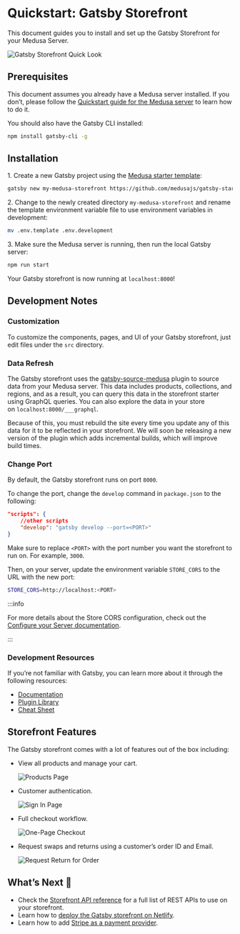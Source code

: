 # Quickstart: Gatsby Storefront

This document guides you to install and set up the Gatsby Storefront for your Medusa Server.

![Gatsby Storefront Quick Look](https://i.imgur.com/LcAsi8r.gif)

## Prerequisites

This document assumes you already have a Medusa server installed. If you don’t, please follow the [Quickstart guide for the Medusa server](../quickstart/quick-start.md) to learn how to do it.

You should also have the Gatsby CLI installed:

```bash npm2yarn
npm install gatsby-cli -g
```

## Installation

1\. Create a new Gatsby project using the [Medusa starter template](https://github.com/medusajs/gatsby-starter-medusa):

```bash
gatsby new my-medusa-storefront https://github.com/medusajs/gatsby-starter-medusa
```

2\. Change to the newly created directory `my-medusa-storefront` and rename the template environment variable file to use environment variables in development:

```bash
mv .env.template .env.development
```

3\. Make sure the Medusa server is running, then run the local Gatsby server:

```bash npm2yarn
npm run start
```

Your Gatsby storefront is now running at `localhost:8000`!

## Development Notes

### Customization

To customize the components, pages, and UI of your Gatsby storefront, just edit files under the `src` directory.

### Data Refresh

The Gatsby storefront uses the [gatsby-source-medusa](https://github.com/medusajs/medusa/tree/master/packages/gatsby-source-medusa) plugin to source data from your Medusa server. This data includes products, collections, and regions, and as a result, you can query this data in the storefront starter using GraphQL queries. You can also explore the data in your store on `localhost:8000/___graphql`.

Because of this, you must rebuild the site every time you update any of this data for it to be reflected in your storefront. We will soon be releasing a new version of the plugin which adds incremental builds, which will improve build times.

### Change Port

By default, the Gatsby storefront runs on port `8000`.

To change the port, change the `develop` command in `package.json` to the following:

```json
"scripts": {
    //other scripts
    "develop": "gatsby develop --port=<PORT>"
}
```

Make sure to replace `<PORT>` with the port number you want the storefront to run on. For example, `3000`.

Then, on your server, update the environment variable `STORE_CORS` to the URL with the new port:

```bash
STORE_CORS=http://localhost:<PORT>
```

:::info

For more details about the Store CORS configuration, check out the [Configure your Server documentation](../usage/configurations.md#storefront-cors).

:::

### Development Resources

If you’re not familiar with Gatsby, you can learn more about it through the following resources:

- [Documentation](https://www.gatsbyjs.com/docs)
- [Plugin Library](https://www.gatsbyjs.com/plugins/)
- [Cheat Sheet](https://www.gatsbyjs.com/docs/cheat-sheet/)

## Storefront Features

The Gatsby storefront comes with a lot of features out of the box including:

- View all products and manage your cart.

    ![Products Page](https://i.imgur.com/P0Mpvxh.png)
- Customer authentication.

    ![Sign In Page](https://i.imgur.com/0sVcZeS.png)
- Full checkout workflow.

    ![One-Page Checkout](https://i.imgur.com/5wSs3yZ.png)
- Request swaps and returns using a customer’s order ID and Email.

    ![Request Return for Order](https://i.imgur.com/mAChp3f.png)

## What’s Next 🚀

- Check the [Storefront API reference](https://docs.medusajs.com/api/store/auth) for a full list of REST APIs to use on your storefront.
- Learn how to [deploy the Gatsby storefront on Netlify](../deployments/storefront/deploying-gatsby-on-netlify.md).
- Learn how to add [Stripe as a payment provider](../add-plugins/stripe.md#gatsby-storefront).
